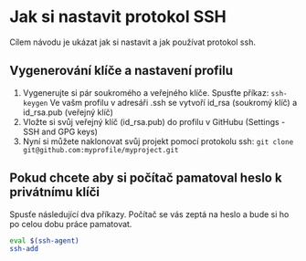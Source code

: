 # Jak si nastavit protokol SSH

Cílem návodu je ukázat jak si nastavit a jak používat protokol ssh.

## Vygenerování klíče a nastavení profilu

1. Vygenerujte si pár soukromého a veřejného klíče. Spusťte příkaz: `ssh-keygen` Ve vašm profilu v adresáři .ssh se vytvoří id_rsa (soukromý klíč) a id_rsa.pub (veřejný klíč)
1. Vložte si svůj veřejný klíč (id_rsa.pub) do profilu v GitHubu (Settings - SSH and GPG keys)
1. Nyní si můžete naklonovat svůj projekt pomocí protokolu ssh: `git clone git@github.com:myprofile/myproject.git`

## Pokud chcete aby si počítač pamatoval heslo k privátnímu klíči

Spusťe následující dva příkazy. Počítač se vás zeptá na heslo a bude si ho po celou dobu práce pamatovat. 

```sh
eval $(ssh-agent)
ssh-add
```
